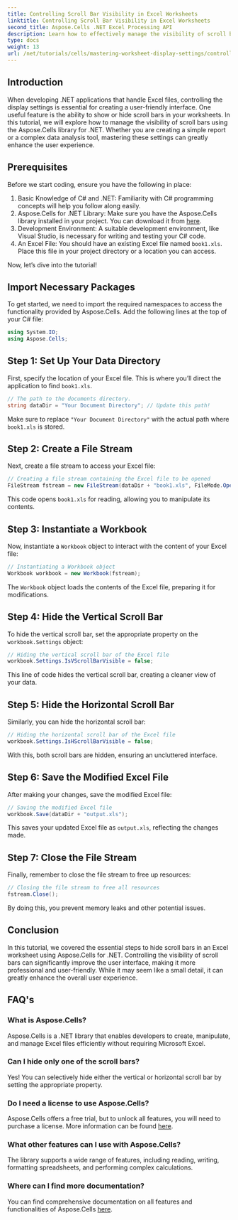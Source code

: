```yaml
---
title: Controlling Scroll Bar Visibility in Excel Worksheets
linktitle: Controlling Scroll Bar Visibility in Excel Worksheets
second_title: Aspose.Cells .NET Excel Processing API
description: Learn how to effectively manage the visibility of scroll bars in Excel worksheets using the Aspose.Cells library for .NET. This comprehensive tutorial walks you through the necessary steps to hide vertical and horizontal scroll bars.
type: docs
weight: 13
url: /net/tutorials/cells/mastering-worksheet-display-settings/controlling-scroll-bar-visibility/
---
```

## Introduction

When developing .NET applications that handle Excel files, controlling the display settings is essential for creating a user-friendly interface. One useful feature is the ability to show or hide scroll bars in your worksheets. In this tutorial, we will explore how to manage the visibility of scroll bars using the Aspose.Cells library for .NET. Whether you are creating a simple report or a complex data analysis tool, mastering these settings can greatly enhance the user experience.

## Prerequisites

Before we start coding, ensure you have the following in place:

1. Basic Knowledge of C# and .NET: Familiarity with C# programming concepts will help you follow along easily.
2. Aspose.Cells for .NET Library: Make sure you have the Aspose.Cells library installed in your project. You can download it from [here](https://releases.aspose.com/cells/net/).
3. Development Environment: A suitable development environment, like Visual Studio, is necessary for writing and testing your C# code.
4. An Excel File: You should have an existing Excel file named `book1.xls`. Place this file in your project directory or a location you can access.

Now, let’s dive into the tutorial!

## Import Necessary Packages

To get started, we need to import the required namespaces to access the functionality provided by Aspose.Cells. Add the following lines at the top of your C# file:

```csharp
using System.IO;
using Aspose.Cells;
```

## Step 1: Set Up Your Data Directory

First, specify the location of your Excel file. This is where you’ll direct the application to find `book1.xls`.

```csharp
// The path to the documents directory.
string dataDir = "Your Document Directory"; // Update this path!
```

Make sure to replace `"Your Document Directory"` with the actual path where `book1.xls` is stored.

## Step 2: Create a File Stream

Next, create a file stream to access your Excel file:

```csharp
// Creating a file stream containing the Excel file to be opened
FileStream fstream = new FileStream(dataDir + "book1.xls", FileMode.Open);
```

This code opens `book1.xls` for reading, allowing you to manipulate its contents.

## Step 3: Instantiate a Workbook

Now, instantiate a `Workbook` object to interact with the content of your Excel file:

```csharp
// Instantiating a Workbook object
Workbook workbook = new Workbook(fstream);
```

The `Workbook` object loads the contents of the Excel file, preparing it for modifications.

## Step 4: Hide the Vertical Scroll Bar

To hide the vertical scroll bar, set the appropriate property on the `workbook.Settings` object:

```csharp
// Hiding the vertical scroll bar of the Excel file
workbook.Settings.IsVScrollBarVisible = false;
```

This line of code hides the vertical scroll bar, creating a cleaner view of your data.

## Step 5: Hide the Horizontal Scroll Bar

Similarly, you can hide the horizontal scroll bar:

```csharp
// Hiding the horizontal scroll bar of the Excel file
workbook.Settings.IsHScrollBarVisible = false;
```

With this, both scroll bars are hidden, ensuring an uncluttered interface.

## Step 6: Save the Modified Excel File

After making your changes, save the modified Excel file:

```csharp
// Saving the modified Excel file
workbook.Save(dataDir + "output.xls");
```

This saves your updated Excel file as `output.xls`, reflecting the changes made.

## Step 7: Close the File Stream

Finally, remember to close the file stream to free up resources:

```csharp
// Closing the file stream to free all resources
fstream.Close();
```

By doing this, you prevent memory leaks and other potential issues.

## Conclusion

In this tutorial, we covered the essential steps to hide scroll bars in an Excel worksheet using Aspose.Cells for .NET. Controlling the visibility of scroll bars can significantly improve the user interface, making it more professional and user-friendly. While it may seem like a small detail, it can greatly enhance the overall user experience.

## FAQ's

### What is Aspose.Cells?  
Aspose.Cells is a .NET library that enables developers to create, manipulate, and manage Excel files efficiently without requiring Microsoft Excel.

### Can I hide only one of the scroll bars?  
Yes! You can selectively hide either the vertical or horizontal scroll bar by setting the appropriate property.

### Do I need a license to use Aspose.Cells?  
Aspose.Cells offers a free trial, but to unlock all features, you will need to purchase a license. More information can be found [here](https://purchase.aspose.com/buy).

### What other features can I use with Aspose.Cells?  
The library supports a wide range of features, including reading, writing, formatting spreadsheets, and performing complex calculations.

### Where can I find more documentation?  
You can find comprehensive documentation on all features and functionalities of Aspose.Cells [here](https://reference.aspose.com/cells/net/).
